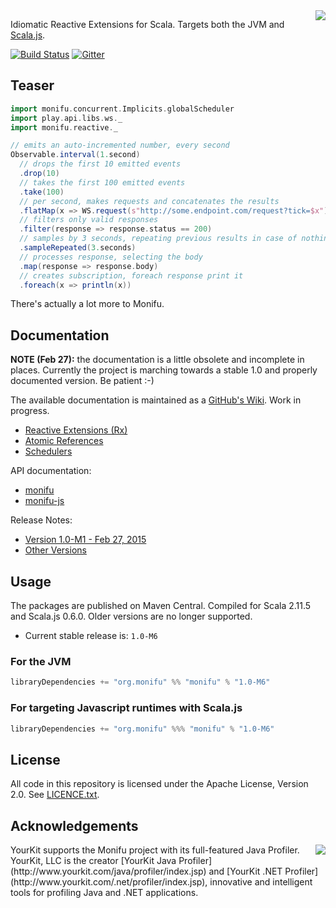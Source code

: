 <img src="https://raw.githubusercontent.com/wiki/monifu/monifu/assets/monifu.png" align="right" />

Idiomatic Reactive Extensions for Scala. Targets both the JVM and [Scala.js](http://www.scala-js.org/).

[![Build Status](https://travis-ci.org/monifu/monifu.png?branch=v1.0-M6)](https://travis-ci.org/monifu/monifu)
[![Gitter](https://badges.gitter.im/Join%20Chat.svg)](https://gitter.im/monifu/monifu?utm_source=badge&utm_medium=badge&utm_campaign=pr-badge&utm_content=badge)

## Teaser

```scala
import monifu.concurrent.Implicits.globalScheduler
import play.api.libs.ws._
import monifu.reactive._

// emits an auto-incremented number, every second
Observable.interval(1.second)
  // drops the first 10 emitted events
  .drop(10)
  // takes the first 100 emitted events  
  .take(100)
  // per second, makes requests and concatenates the results
  .flatMap(x => WS.request(s"http://some.endpoint.com/request?tick=$x").get())
  // filters only valid responses
  .filter(response => response.status == 200)
  // samples by 3 seconds, repeating previous results in case of nothing new
  .sampleRepeated(3.seconds)
  // processes response, selecting the body
  .map(response => response.body)
  // creates subscription, foreach response print it
  .foreach(x => println(x))
```

There's actually a lot more to Monifu.

## Documentation

**NOTE (Feb 27):** the documentation is a little obsolete and incomplete in places.
Currently the project is marching towards a stable 1.0 and properly documented
version. Be patient :-)

The available documentation is maintained as a [GitHub's Wiki](https://github.com/monifu/monifu/wiki).
Work in progress.

* [Reactive Extensions (Rx)](https://github.com/monifu/monifu/wiki/Reactive-Extensions-%28Rx%29)
* [Atomic References](https://github.com/monifu/monifu/wiki/Atomic-References)
* [Schedulers](https://github.com/monifu/monifu/wiki/Schedulers)

API documentation:

* [monifu](http://www.monifu.org/monifu/current/api/)
* [monifu-js](http://www.monifu.org/monifu-js/current/api/)

Release Notes:

* [Version 1.0-M1 - Feb 27, 2015](https://github.com/monifu/monifu/wiki/1.0-M1)
* [Other Versions](https://github.com/monifu/monifu/wiki/Release-Notes)

## Usage

The packages are published on Maven Central. Compiled for Scala 2.11.5
and Scala.js 0.6.0. Older versions are no longer supported.

- Current stable release is: `1.0-M6`

### For the JVM

```scala
libraryDependencies += "org.monifu" %% "monifu" % "1.0-M6"
```

### For targeting Javascript runtimes with Scala.js

```scala
libraryDependencies += "org.monifu" %%% "monifu" % "1.0-M6"
```

## License

All code in this repository is licensed under the Apache License, Version 2.0.
See [LICENCE.txt](./LICENSE.txt).

## Acknowledgements

<img src="https://raw.githubusercontent.com/wiki/monifu/monifu/assets/yklogo.png" align="right" />
YourKit supports the Monifu project with its full-featured Java Profiler.
YourKit, LLC is the creator [YourKit Java Profiler](http://www.yourkit.com/java/profiler/index.jsp)
and [YourKit .NET Profiler](http://www.yourkit.com/.net/profiler/index.jsp),
innovative and intelligent tools for profiling Java and .NET applications.
